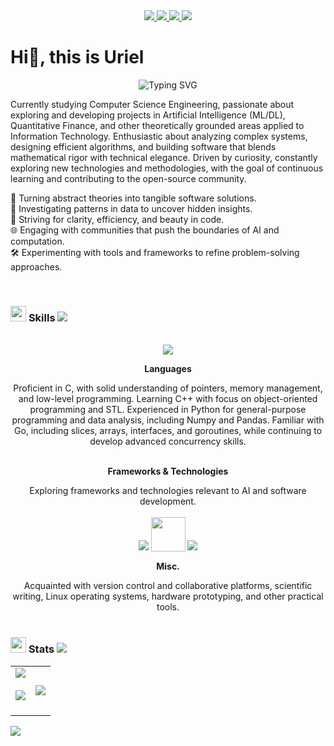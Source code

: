 <!--github.com/inttter/md-badges-->
<div align="center">
    <a href="https://www.linkedin.com/in/uriel-rubio-garcia/">
        <img src="https://img.shields.io/badge/LinkedIn-%230077B5.svg?logo=linkedin&logoColor=white"
    </a>
    <a href="https://huggingface.co/UrielRG">
        <img src="https://img.shields.io/badge/Hugging%20Face-FFD21E?logo=huggingface&logoColor=000">
    </a>
    <a href="https://www.kaggle.com/urielrg">
        <img src="https://img.shields.io/badge/Kaggle-20BEFF?logo=kaggle&logoColor=fff">
    </a>
    <a href="https://leetcode.com/u/uricodes/">
    <img src="https://img.shields.io/badge/LeetCode-000000?logo=LeetCode&logoColor=#d16c06">
    </a>
</div>

# Hi👋, this is Uriel

<!--https://git.io/typing-svg-->
<div align="center">
<img src="https://readme-typing-svg.demolab.com?font=Hack+Nerd+Font&size=25&pause=1000&color=56F751&center=true&width=850&lines=Computer+Science+Engineering+Student;Passionate+Developer+%26+Knowledge+Seeker;Explorer+of++ML%2FDL+%26+FinTech;Committed+to+Growth+%26+Technical+Excellence" alt="Typing SVG" />
</div>

Currently studying Computer Science Engineering, passionate about exploring and developing projects in Artificial Intelligence (ML/DL), Quantitative Finance, and other theoretically grounded areas applied to Information Technology. Enthusiastic about analyzing complex systems, designing efficient algorithms, and building software that blends mathematical rigor with technical elegance. Driven by curiosity, constantly exploring new technologies and methodologies, with the goal of continuous learning and contributing to the open-source community.

🚀 Turning abstract theories into tangible software solutions. \
🔬 Investigating patterns in data to uncover hidden insights. \
🎯 Striving for clarity, efficiency, and beauty in code. \
🌐 Engaging with communities that push the boundaries of AI and computation. \
🛠 Experimenting with tools and frameworks to refine problem-solving approaches.

<br>
<h3 id="skills">
    <img src="https://github.com/urubiog/.media/blob/main/code.gif?raw=true" width="25">
    <b>Skills</b>
    <img src="https://github.com/urubiog/.media/blob/main/bar.gif?raw=true">
</h3>

<br>

<!--https://skillicons.dev-->
<!--https://github.com/tandpfun/skill-icons-->
<div align="center">
    <img src="https://skillicons.dev/icons?i=c,cpp,go,python" />
    <p><b>Languages</b></p>
    Proficient in C, with solid understanding of pointers, memory management, and low-level programming. Learning C++ with focus on object-oriented programming and STL. Experienced in Python for general-purpose programming and data analysis, including Numpy and Pandas. Familiar with Go, including slices, arrays, interfaces, and goroutines, while continuing to develop advanced concurrency skills.
    <br>
    <br>
    <!--<img src="https://github.com/urubiog/.media/blob/488abaa4ad205369fb3721b53c47f94ee538a28d/cuda-logo.png" width=150 />-->
    <p><b>Frameworks & Technologies</b></p>
    Exploring frameworks and technologies relevant to AI and software development.
    <br>
    <br>
    <img src="https://skillicons.dev/icons?i=git,github,md,latex" />
    <img src="https://github.com/urubiog/.media/blob/main/jupyter-logo.png?raw=true" width="55" style="vertical-align: -2px;" />
    <img src="https://skillicons.dev/icons?i=arduino,bash,debian,ubuntu" />
    <p><b>Misc.</b></p>
    Acquainted with version control and collaborative platforms, scientific writing, Linux operating systems, hardware prototyping, and other practical tools.
</div>

<!--FUTURE SECTION-->

<!--<br>-->
<!--<h3 id="skills">-->
<!--    <img src="https://media0.giphy.com/media/v1.Y2lkPTc5MGI3NjExOWZ6cmU2NHRxYzlxejU1d2pueXF2eHVicjN3bzNiMmM4aXE5Z3BmYSZlcD12MV9pbnRlcm5hbF9naWZfYnlfaWQmY3Q9cw/fjOdkUskrUGyOZTHhQ/giphy.gif" width="25">-->
<!--    <b>Research</b>-->
<!--    <img src="https://user-images.githubusercontent.com/73097560/115834477-dbab4500-a447-11eb-908a-139a6edaec5c.gif">-->
<!--</h3>-->

<br>

<h3>
    <img src="https://github.com/urubiog/.media/blob/main/stats.gif?raw=true" width="25">
    <b>Stats</b>
    <img src="https://github.com/urubiog/.media/blob/main/bar.gif?raw=true">
</h3>

<table align="center">
<tbody><tr border="none">
<td width="50%" align="center">
  <img align="middle" src="https://github-readme-stats.vercel.app/api?username=urubiog&amp;theme=dark&amp;show_icons=true&amp;count_private=true">
  <br><br>
  <img src="https://github-readme-streak-stats.herokuapp.com/?user=urubiog&amp;theme=dark&amp;hide_border=false">
  <br><br>
  <img align="middle" src="">
</td><td width="50%" align="center">
  <img align="middle" src="https://github-readme-stats.anuraghazra1.vercel.app/api/top-langs/?username=urubiog&amp;theme=dark&amp;hide_border=false&amp;no-bg=true&amp;no-frame=true&amp;langs_count=8">
  </td>
</tbody></table>

<img border="none" src="https://github-readme-activity-graph.vercel.app/graph?username=urubiog&bg_color=0c1014&color=2aa889&line=599cab&point=99d1ce&area=true&hide_border=true">
